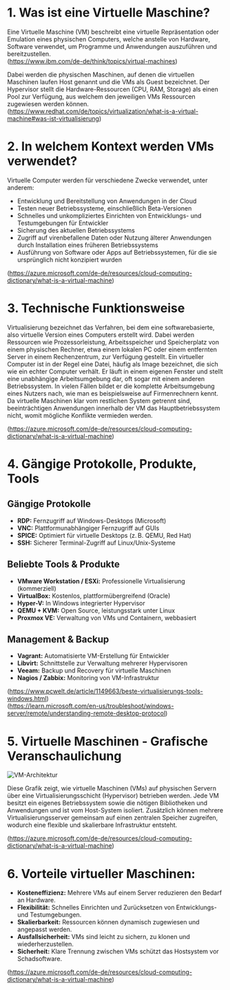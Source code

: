 # 1. Was ist eine Virtuelle Maschine?

Eine Virtuelle Maschine (VM) beschreibt eine virtuelle Repräsentation oder Emulation eines physischen Computers, welche anstelle von Hardware, Software verwendet, um Programme und Anwendungen auszuführen und bereitzustellen.  
(https://www.ibm.com/de-de/think/topics/virtual-machines)

Dabei werden die physischen Maschinen, auf denen die virtuellen Maschinen laufen Host genannt und die VMs als Guest bezeichnet. Der Hypervisor stellt die Hardware-Ressourcen (CPU, RAM, Storage) als einen Pool zur Verfügung, aus welchem den jeweiligen VMs Ressourcen zugewiesen werden können.  
(https://www.redhat.com/de/topics/virtualization/what-is-a-virtual-machine#was-ist-virtualisierung)


# 2. In welchem Kontext werden VMs verwendet?

Virtuelle Computer werden für verschiedene Zwecke verwendet, unter anderem:
- Entwicklung und Bereitstellung von Anwendungen in der Cloud
- Testen neuer Betriebssysteme, einschließlich Beta-Versionen
- Schnelles und unkompliziertes Einrichten von Entwicklungs- und Testumgebungen für Entwickler
- Sicherung des aktuellen Betriebssystems
- Zugriff auf virenbefallene Daten oder Nutzung älterer Anwendungen durch Installation eines früheren Betriebssystems
- Ausführung von Software oder Apps auf Betriebssystemen, für die sie ursprünglich nicht konzipiert wurden

(https://azure.microsoft.com/de-de/resources/cloud-computing-dictionary/what-is-a-virtual-machine)


# 3. Technische Funktionsweise

Virtualisierung bezeichnet das Verfahren, bei dem eine softwarebasierte, also virtuelle Version eines Computers erstellt wird. Dabei werden Ressourcen wie Prozessorleistung, Arbeitsspeicher und Speicherplatz von einem physischen Rechner, etwa einem lokalen PC oder einem entfernten Server in einem Rechenzentrum, zur Verfügung gestellt. Ein virtueller Computer ist in der Regel eine Datei, häufig als Image bezeichnet, die sich wie ein echter Computer verhält. Er läuft in einem eigenen Fenster und stellt eine unabhängige Arbeitsumgebung dar, oft sogar mit einem anderen Betriebssystem. In vielen Fällen bildet er die komplette Arbeitsumgebung eines Nutzers nach, wie man es beispielsweise auf Firmenrechnern kennt. Da virtuelle Maschinen klar vom restlichen System getrennt sind, beeinträchtigen Anwendungen innerhalb der VM das Hauptbetriebssystem nicht, womit mögliche Konflikte vermieden werden.

(https://azure.microsoft.com/de-de/resources/cloud-computing-dictionary/what-is-a-virtual-machine)


# 4. Gängige Protokolle, Produkte, Tools

## Gängige Protokolle

- **RDP:** Fernzugriff auf Windows-Desktops (Microsoft)
- **VNC:** Plattformunabhängiger Fernzugriff auf GUIs
- **SPICE:** Optimiert für virtuelle Desktops (z. B. QEMU, Red Hat)
- **SSH:** Sicherer Terminal-Zugriff auf Linux/Unix-Systeme

## Beliebte Tools & Produkte

- **VMware Workstation / ESXi:** Professionelle Virtualisierung (kommerziell)
- **VirtualBox:** Kostenlos, plattformübergreifend (Oracle)
- **Hyper-V:** In Windows integrierter Hypervisor
- **QEMU + KVM:** Open Source, leistungsstark unter Linux
- **Proxmox VE:** Verwaltung von VMs und Containern, webbasiert

## Management & Backup

- **Vagrant:** Automatisierte VM-Erstellung für Entwickler
- **Libvirt:** Schnittstelle zur Verwaltung mehrerer Hypervisoren
- **Veeam:** Backup und Recovery für virtuelle Maschinen
- **Nagios / Zabbix:** Monitoring von VM-Infrastruktur


(https://www.pcwelt.de/article/1149663/beste-virtualisierungs-tools-windows.html)  
(https://learn.microsoft.com/en-us/troubleshoot/windows-server/remote/understanding-remote-desktop-protocol)


# 5. Virtuelle Maschinen - Grafische Veranschaulichung

![VM-Architektur](./VM.png)

Diese Grafik zeigt, wie virtuelle Maschinen (VMs) auf physischen Servern über eine Virtualisierungsschicht (Hypervisor) betrieben werden. Jede VM besitzt ein eigenes Betriebssystem sowie die nötigen Bibliotheken und Anwendungen und ist vom Host-System isoliert. Zusätzlich können mehrere Virtualisierungsserver gemeinsam auf einen zentralen Speicher zugreifen, wodurch eine flexible und skalierbare Infrastruktur entsteht.

(https://azure.microsoft.com/de-de/resources/cloud-computing-dictionary/what-is-a-virtual-machine)

# 6. Vorteile virtueller Maschinen:
- **Kosteneffizienz:** Mehrere VMs auf einem Server reduzieren den Bedarf an Hardware.
- **Flexibilität:** Schnelles Einrichten und Zurücksetzen von Entwicklungs- und Testumgebungen.
- **Skalierbarkeit:** Ressourcen können dynamisch zugewiesen und angepasst werden.
- **Ausfallsicherheit:** VMs sind leicht zu sichern, zu klonen und wiederherzustellen.
- **Sicherheit:** Klare Trennung zwischen VMs schützt das Hostsystem vor Schadsoftware.

(https://azure.microsoft.com/de-de/resources/cloud-computing-dictionary/what-is-a-virtual-machine)
